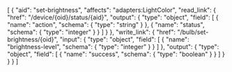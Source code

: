 [ {
    "aid": "set-brightness",
    "affects": "adapters:LightColor",
    "read_link": {
        "href": "/device/{oid}/status/{aid}",
        "output": {
            "type": "object",
            "field": [
                {
                    "name": "action",
                    "schema": {
                        "type": "string"
                    }
                },
                {
                    "name": "status",
                    "schema": {
                        "type": "integer"
                    }
                }
            ]
        }
    },
    "write_link": {
        "href": "/bulb/set-brightness/{oid}",
        "input": {
            "type": "object",
            "field": [
                {
                    "name": "brightness-level",
                    "schema": {
                        "type": "integer"
                    }
                }
            ]
        },
        "output": {
            "type": "object",
            "field": [
                {
                    "name": "success",
                    "schema": {
                        "type": "boolean"
                    }
                }
            ]
        }
    }
}
]
